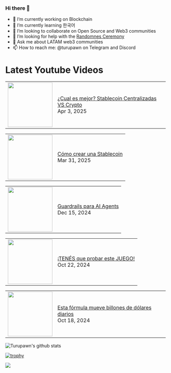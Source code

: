 ### Hi there 👋

- 🔭 I’m currently working on Blockchain
- 🌱 I’m currently learning 한국어
- 👯 I’m looking to collaborate on Open Source and Web3 communities
- 🤔 I’m looking for help with the [Randomnes Ceremony](https://github.com/Turupawn/RandomnessCeremony)
- 💬 Ask me about LATAM web3 communities
- 📫 How to reach me: @turupawn on Telegram and Discord

# Latest Youtube Videos

<!-- BLOG-POST-LIST:START --><table><tr><td><a href="https://www.youtube.com/watch?v=4JX3kMOwbjo"><img width="140px" src="https://i.ytimg.com/vi/4JX3kMOwbjo/mqdefault.jpg"></a></td>
<td><a href="https://www.youtube.com/watch?v=4JX3kMOwbjo">¿Cual es mejor? Stablecoin Centralizadas VS Crypto</a><br/>Apr 3, 2025</td></tr></table>
<table><tr><td><a href="https://www.youtube.com/watch?v=Zk7JWJKfFzQ"><img width="140px" src="https://i.ytimg.com/vi/Zk7JWJKfFzQ/mqdefault.jpg"></a></td>
<td><a href="https://www.youtube.com/watch?v=Zk7JWJKfFzQ">Cómo crear una Stablecoin</a><br/>Mar 31, 2025</td></tr></table>
<table><tr><td><a href="https://www.youtube.com/watch?v=GW4oqSAYWF4"><img width="140px" src="https://i.ytimg.com/vi/GW4oqSAYWF4/mqdefault.jpg"></a></td>
<td><a href="https://www.youtube.com/watch?v=GW4oqSAYWF4">Guardrails para AI Agents</a><br/>Dec 15, 2024</td></tr></table>
<table><tr><td><a href="https://www.youtube.com/watch?v=NQ8ZkWFOvkw"><img width="140px" src="https://i.ytimg.com/vi/NQ8ZkWFOvkw/mqdefault.jpg"></a></td>
<td><a href="https://www.youtube.com/watch?v=NQ8ZkWFOvkw">¡TENÉS que probar este JUEGO!</a><br/>Oct 22, 2024</td></tr></table>
<table><tr><td><a href="https://www.youtube.com/watch?v=iICUmMYUBP8"><img width="140px" src="https://i.ytimg.com/vi/iICUmMYUBP8/mqdefault.jpg"></a></td>
<td><a href="https://www.youtube.com/watch?v=iICUmMYUBP8">Esta fórmula mueve billones de dólares diarios</a><br/>Oct 18, 2024</td></tr></table>
<!-- BLOG-POST-LIST:END -->

<!-- YOUTUBE:START -->
<!-- YOUTUBE:END -->

![Turupawn's github stats](https://github-readme-stats.vercel.app/api?username=turupawn&show_icons=true)

[![trophy](https://github-profile-trophy.vercel.app/?username=Turupawn&theme=onedark)](https://github.com/ryo-ma/github-profile-trophy)

<a href="https://github.com/anuraghazra/github-readme-stats">
  <!-- Change the `github-readme-stats.anuraghazra1.vercel.app` to `github-readme-stats.vercel.app`  -->
  <img align="center" src="https://github-readme-stats.anuraghazra1.vercel.app/api/top-langs/?username=Turupawn&layout=compact&theme=radical" />
</a>

<!--
**Turupawn/Turupawn** is a ✨ _special_ ✨ repository because its `README.md` (this file) appears on your GitHub profile.

Here are some ideas to get you started:

- 🔭 I’m currently working on ...
- 🌱 I’m currently learning ...
- 👯 I’m looking to collaborate on ...
- 🤔 I’m looking for help with ...
- 💬 Ask me about ...
- 📫 How to reach me: ...
- 😄 Pronouns: ...
- ⚡ Fun fact: ...
-->
